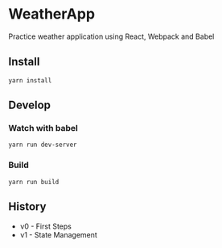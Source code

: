 # WeatherApp
Practice weather application using React, Webpack and Babel

## Install
```
yarn install
```

## Develop
### Watch with babel
```
yarn run dev-server
```
### Build
```
yarn run build
```

## History
* v0 - First Steps
* v1 - State Management